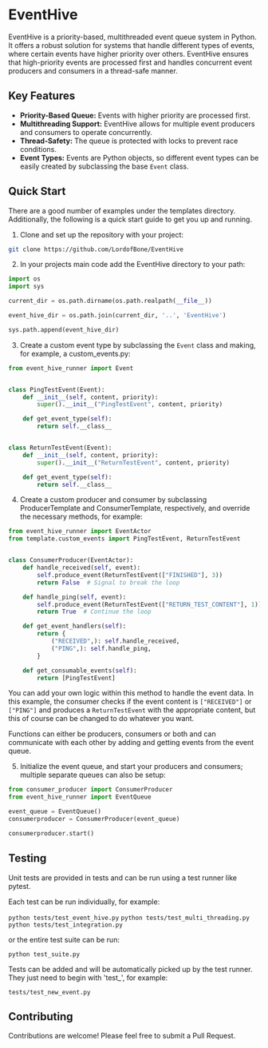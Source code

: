 # EventHive

EventHive is a priority-based, multithreaded event queue system in Python. It offers a robust solution for systems that
handle different types of events, where certain events have higher priority over others. EventHive ensures that
high-priority events are processed first and handles concurrent event producers and consumers in a thread-safe manner.

## Key Features

- **Priority-Based Queue:** Events with higher priority are processed first.
- **Multithreading Support:** EventHive allows for multiple event producers and consumers to operate concurrently.
- **Thread-Safety:** The queue is protected with locks to prevent race conditions.
- **Event Types:** Events are Python objects, so different event types can be easily created by subclassing the
  base `Event` class.

## Quick Start

There are a good number of examples under the templates directory. Additionally, the following is a quick start guide to
get you up and running.

1. Clone and set up the repository with your project:

```sh
git clone https://github.com/LordofBone/EventHive
```

2. In your projects main code add the EventHive directory to your path:

```python
import os
import sys

current_dir = os.path.dirname(os.path.realpath(__file__))

event_hive_dir = os.path.join(current_dir, '..', 'EventHive')

sys.path.append(event_hive_dir)
```

3. Create a custom event type by subclassing the `Event` class and making, for example, a custom_events.py:

```python
from event_hive_runner import Event


class PingTestEvent(Event):
    def __init__(self, content, priority):
        super().__init__("PingTestEvent", content, priority)

    def get_event_type(self):
        return self.__class__


class ReturnTestEvent(Event):
    def __init__(self, content, priority):
        super().__init__("ReturnTestEvent", content, priority)

    def get_event_type(self):
        return self.__class__
```

4. Create a custom producer and consumer by subclassing ProducerTemplate and ConsumerTemplate, respectively, and
   override the necessary methods, for example:

```python
from event_hive_runner import EventActor
from template.custom_events import PingTestEvent, ReturnTestEvent


class ConsumerProducer(EventActor):
    def handle_received(self, event):
        self.produce_event(ReturnTestEvent(["FINISHED"], 3))
        return False  # Signal to break the loop

    def handle_ping(self, event):
        self.produce_event(ReturnTestEvent(["RETURN_TEST_CONTENT"], 1))
        return True  # Continue the loop

    def get_event_handlers(self):
        return {
            ("RECEIVED",): self.handle_received,
            ("PING",): self.handle_ping,
        }

    def get_consumable_events(self):
        return [PingTestEvent]
```

You can add your own logic within this method to handle the event data. In this example, the consumer checks if the
event content is `["RECEIVED"]` or `["PING"]` and produces a `ReturnTestEvent` with the appropriate content, but this of
course can be changed to do whatever you want.

Functions can either be producers, consumers or both and can communicate with each other by adding and getting events
from the event queue.

5. Initialize the event queue, and start your producers and consumers; multiple separate queues can also be setup:

```python
from consumer_producer import ConsumerProducer
from event_hive_runner import EventQueue

event_queue = EventQueue()
consumerproducer = ConsumerProducer(event_queue)

consumerproducer.start()
```

## Testing

Unit tests are provided in tests and can be run using a test runner like pytest.

Each test can be run individually, for example:

```python tests/test_event_hive.py```
```python tests/test_multi_threading.py```
```python tests/test_integration.py```

or the entire test suite can be run:

```python test_suite.py```

Tests can be added and will be automatically picked up by the test runner. They just need to begin with 'test_', for
example:

```tests/test_new_event.py```

## Contributing

Contributions are welcome! Please feel free to submit a Pull Request.